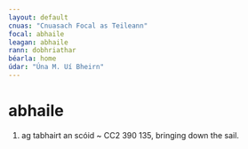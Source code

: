 ```yaml
---
layout: default
cnuas: "Cnuasach Focal as Teileann"
focal: abhaile
leagan: abhaile
rann: dobhriathar 
béarla: home
údar: "Úna M. Uí Bheirn"
---
```


# abhaile

1. ag tabhairt an scóid ~ CC2 390 135, bringing down the
sail. 
